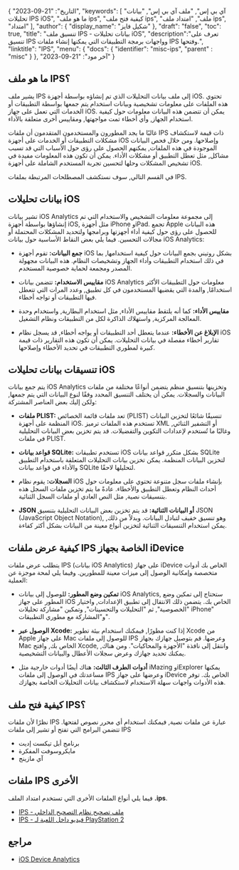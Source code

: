 {
"التاريخ": "21-09-2023",
  "keywords": [
"آي بي إس",
"ملف آي بي إس",
"بيانات تحليلات IPS iOS",
"ما هو ملف ips",
"كيفية فتح ملف ips",
"ملف",
"امتداد ملف ips",
"امتداد"
],
  "author": {
"display_name": "شكيل فايز"
},
"draft": "false",
"toc": true,
"title": "تنسيق ملف IPS - بيانات تحليلات iOS",
  "description":"تعرف على تنسيق IPS وواجهات برمجة التطبيقات التي يمكنها إنشاء ملفات IPS وفتحها.",
"linktitle": "IPS",
  "menu": {
    "docs": {
      "identifier": "misc-ips",
"parent" : "misc"
}
},
"آخر مود": "21-09-2023"
}

## ما هو ملف IPS؟

يشير ملف IPS إلى ملف بيانات التحليلات الذي تم إنشاؤه بواسطة أجهزة iOS. تحتوي هذه الملفات على معلومات تشخيصية وبيانات استخدام يتم جمعها بواسطة التطبيقات أو الخدمات التي تعمل على جهاز iOS. يمكن أن تتضمن هذه البيانات معلومات حول كيفية استخدام الجهاز, وأي أخطاء تمت مواجهتها, ومقاييس أخرى متعلقة بالأداء.

غالبًا ما يجد المطورون والمستخدمون المتقدمون أن ملفات IPS ذات قيمة لاستكشاف مشكلات التطبيقات أو الخدمات على أجهزة iOS وإصلاحها. ومن خلال فحص البيانات الموجودة في هذه الملفات, يمكنهم الحصول على رؤى حول الأسباب التي قد تسبب مشاكل, مثل تعطل التطبيق أو مشكلات الأداء. يمكن أن تكون هذه المعلومات مفيدة في تشخيص المشكلات وحلها لتحسين تجربة المستخدم الشاملة على أجهزة iOS.

في القسم التالي, سوف نستكشف المصطلحات المرتبطة بملفات IPS.

## بيانات تحليلات iOS

تشير بيانات iOS Analytics إلى مجموعة معلومات التشخيص والاستخدام التي تم إنشاؤها بواسطة أجهزة iOS, مثل أجهزة iPhone وiPad. تجمع Apple هذه البيانات للحصول على رؤى حول كيفية أداء أجهزتها وبرامجها ولتحديد المشكلات المحتملة أو مجالات التحسين. فيما يلي بعض النقاط الأساسية حول بيانات iOS Analytics:

- **جمع البيانات:** تقوم أجهزة iOS بشكل روتيني بجمع البيانات حول كيفية استخدامها, بما في ذلك استخدام التطبيقات وأداء الجهاز وتشخيصات النظام. هذه البيانات مجهولة المصدر ومجمعة لحماية خصوصية المستخدم.

- **مقاييس الاستخدام:** تتضمن بيانات iOS Analytics معلومات حول التطبيقات الأكثر استخدامًا, والمدة التي يقضيها المستخدمون في كل تطبيق, وعدد المرات التي تتعطل فيها التطبيقات أو تواجه أخطاء.

- **مقاييس الأداء:** كما أنه يلتقط مقاييس الأداء, مثل استخدام البطارية, واستخدام وحدة المعالجة المركزية, واستهلاك الذاكرة لكل من التطبيقات ونظام التشغيل.

- **الإبلاغ عن الأخطاء:** عندما يتعطل أحد التطبيقات أو يواجه أخطاء, قد يسجل نظام iOS تقارير أخطاء مفصلة في بيانات التحليلات. يمكن أن تكون هذه التقارير ذات قيمة كبيرة لمطوري التطبيقات في تحديد الأخطاء وإصلاحها.

## تنسيقات بيانات تحليلات iOS

يتم جمع بيانات iOS Analytics وتخزينها بتنسيق منظم يتضمن أنواعًا مختلفة من ملفات البيانات والسجلات. يمكن أن يختلف التنسيق المحدد وفقًا لنوع البيانات التي يتم جمعها, ولكن إليك بعض العناصر المشتركة:

- **ملفات PLIST:** تعد ملفات قائمة الخصائص (PLIST) تنسيقًا شائعًا لتخزين البيانات المنظمة على أجهزة iOS. تستخدم هذه الملفات ترميز XML أو التشفير الثنائي, وغالبًا ما تُستخدم لإعدادات التكوين والتفضيلات. قد يتم تخزين بعض البيانات التحليلية في ملفات PLIST.

- **قواعد بيانات SQLite:** تستخدم تطبيقات iOS بشكل متكرر قواعد بيانات SQLite لتخزين البيانات المنظمة. يمكن تخزين بيانات التحليلات المتعلقة باستخدام التطبيق والأداء في قواعد بيانات SQLite لتحليلها لاحقًا.

- **السجلات:** يقوم نظام iOS بإنشاء ملفات سجل متنوعة تحتوي على معلومات حول أحداث النظام وتعطل التطبيق والأخطاء. عادةً ما يتم تخزين ملفات السجل هذه بتنسيقات نصية, مثل النص العادي أو ملفات السجل الثنائية.

- **JSON أو البيانات الثنائية:** قد يتم تخزين بعض البيانات التحليلية بتنسيق JSON (JavaScript Object Notation), وهو تنسيق خفيف لتبادل البيانات. وبدلاً من ذلك, يمكن استخدام التنسيقات الثنائية لتخزين أنواع معينة من البيانات بشكل أكثر كفاءة.

## كيفية عرض ملفات IPS الخاصة بجهاز iDevice

يتطلب عرض ملفات IPS (بيانات iOS Analytics) على جهاز iDevice الخاص بك أدوات متخصصة وإمكانية الوصول إلى ميزات معينة للمطورين. وفيما يلي لمحة موجزة عن العملية:

- **تمكين وضع المطور:** للوصول إلى بيانات iOS Analytics, ستحتاج إلى تمكين وضع المطور على جهاز iOS الخاص بك. يتضمن ذلك الانتقال إلى تطبيق الإعدادات, واختيار "الخصوصية", ثم "التحليلات والتحسينات", وتمكين "مشاركة تحليلات iPhone" و"المشاركة مع مطوري التطبيقات".

- **الوصول عبر Xcode:** إذا كنت مطورًا, فيمكنك استخدام بيئة تطوير Xcode من Apple على جهاز Mac للوصول إلى ملفات IPS وعرضها. قم بتوصيل جهازك بجهاز Mac الخاص بك, وافتح Xcode, وانتقل إلى نافذة "الأجهزة والمحاكيات". ومن هناك, يمكنك تحديد جهازك وعرض سجلات الأعطال والبيانات التشخيصية.

- **أدوات الطرف الثالث:** هناك أيضًا أدوات خارجية مثل iMazing وiExplorer يمكنها مساعدتك في الوصول إلى ملفات IPS وعرضها على جهاز iDevice الخاص بك. توفر هذه الأدوات واجهات سهلة الاستخدام لاستكشاف بيانات التحليلات الخاصة بجهازك.

## كيفية فتح ملف IPS؟

نظرًا لأن ملفات IPS عبارة عن ملفات نصية, فيمكنك استخدام أي محرر نصوص لفتحها. تتضمن البرامج التي تفتح أو تشير إلى ملفات IPS

- برنامج أبل تيكست إديت
- مايكروسوفت المفكرة
- آي مازينج

## ملفات IPS الأخرى

فيما يلي أنواع الملفات الأخرى التي تستخدم امتداد الملف **.ips**.

- [IPS - ملف تصحيح نظام التصحيح الداخلي](/ar/game/ips/)
- [IPS - فيديو داخل اللعبة لـ PlayStation 2](/ar/game/ips-ps2/)

## مراجع
* [iOS Device Analytics](https://www.apple.com/legal/privacy/data/en/device-analytics/)
